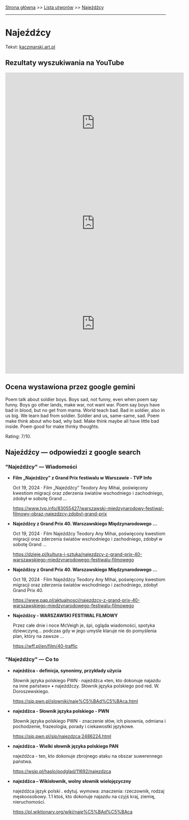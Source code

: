 [Strona główna](../index.md) >> [Lista utworów](../list.md) >> [Najeźdźcy](342.md)

---

# Najeźdźcy

Tekst: [kaczmarski.art.pl](https://www.kaczmarski.art.pl/tworczosc/wiersze/najezdzcy/)

## Rezultaty wyszukiwania na YouTube

<iframe width="560" height="315" src="https://www.youtube.com/embed/wuXO3rM8fVk?si=IdontcarewhotheIRSsendsImnotpayingtaxes" title="YouTube video player" frameborder="0" allow="accelerometer; autoplay; clipboard-write; encrypted-media; gyroscope; picture-in-picture; web-share" referrerpolicy="strict-origin-when-cross-origin" allowfullscreen></iframe>

<iframe width="560" height="315" src="https://www.youtube.com/embed/BZHKMq1VM6o?si=IdontcarewhotheIRSsendsImnotpayingtaxes" title="YouTube video player" frameborder="0" allow="accelerometer; autoplay; clipboard-write; encrypted-media; gyroscope; picture-in-picture; web-share" referrerpolicy="strict-origin-when-cross-origin" allowfullscreen></iframe>

<iframe width="560" height="315" src="https://www.youtube.com/embed/cOh2NDoKv1c?si=IdontcarewhotheIRSsendsImnotpayingtaxes" title="YouTube video player" frameborder="0" allow="accelerometer; autoplay; clipboard-write; encrypted-media; gyroscope; picture-in-picture; web-share" referrerpolicy="strict-origin-when-cross-origin" allowfullscreen></iframe>

## Ocena wystawiona przez google gemini

Poem talk about soldier boys. Boys sad, not funny, even when poem say funny. Boys go other lands, make war, not want war. Poem say boys have bad in blood, but no get from mama. World teach bad. Bad in soldier, also in us big. We learn bad from soldier. Soldier and us, same-same, sad. Poem make think about who bad, why bad. Make think maybe all have little bad inside. Poem good for make thinky thoughts.

Rating: 7/10.


## Najeźdźcy — odpowiedzi z google search

### "Najeźdźcy" — Wiadomości

- **Film „Najeźdźcy” z Grand Prix festiwalu w Warszawie - TVP Info**

    Oct 19, 2024  ·  Film „Najeźdźcy” Teodory Any Mihai, poświęcony kwestiom migracji oraz zderzenia światów wschodniego i zachodniego, zdobył w sobotę Grand ... 

   <https://www.tvp.info/83055427/warszawski-miedzynarodowy-festiwal-filmowy-obraz-najezdzcy-zdobyl-grand-prix>
- **Najeźdźcy z Grand Prix 40. Warszawskiego Międzynarodowego ...**

    Oct 19, 2024  ·  Film Najeźdźcy Teodory Any Mihai, poświęcony kwestiom migracji oraz zderzenia światów wschodniego i zachodniego, zdobył w sobotę Grand ... 

   <https://dzieje.pl/kultura-i-sztuka/najezdzcy-z-grand-prix-40-warszawskiego-miedzynarodowego-festiwalu-filmowego>
- **Najeźdźcy z Grand Prix 40. Warszawskiego Międzynarodowego ...**

    Oct 19, 2024  ·  Film Najeźdźcy Teodory Any Mihai, poświęcony kwestiom migracji oraz zderzenia światów wschodniego i zachodniego, zdobył Grand Prix 40. 

   <https://www.pap.pl/aktualnosci/najezdzcy-z-grand-prix-40-warszawskiego-miedzynarodowego-festiwalu-filmowego>
- **Najeźdźcy - WARSZAWSKI FESTIWAL FILMOWY**

    Przez całe dnie i noce McVeigh je, śpi, ogląda wiadomości, spotyka dziewczynę... podczas gdy w jego umyśle klaruje nie do pomyślenia plan, który na zawsze ... 

   <https://wff.pl/en/film/40-traffic>

### "Najeźdźcy" — Co to

- **najeźdźca - definicja, synonimy, przykłady użycia**

    Słownik języka polskiego PWN · najeźdźca «ten, kto dokonuje najazdu na inne państwo» • najeźdźczy. Słownik języka polskiego pod red. W. Doroszewskiego. 

   <https://sjp.pwn.pl/slowniki/naje%C5%BAd%C5%BAca.html>
- **najeźdźca - Słownik języka polskiego - PWN**

    Słownik języka polskiego PWN - znaczenie słów, ich pisownia, odmiana i pochodzenie, frazeologia, porady i ciekawostki językowe. 

   <https://sjp.pwn.pl/sjp/najezdzca;2486224.html>
- **najeźdźca - Wielki słownik języka polskiego PAN**

    najeźdźca - ten, kto dokonuje zbrojnego ataku na obszar suwerennego państwa. 

   <https://wsjp.pl/haslo/podglad/11692/najezdzca>
- **najeźdźca – Wikisłownik, wolny słownik wielojęzyczny**

    najeźdźca język polski . edytuj. wymowa: znaczenia: rzeczownik, rodzaj męskoosobowy. 1.1 ktoś, kto dokonuje najazdu na czyjś kraj, ziemię, nieruchomości. 

   <https://pl.wiktionary.org/wiki/naje%C5%BAd%C5%BAca>

